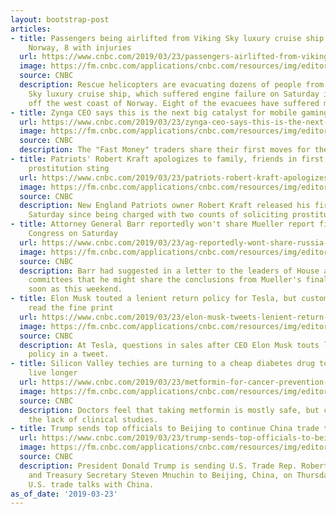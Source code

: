 ```yaml
---
layout: bootstrap-post
articles:
- title: Passengers being airlifted from Viking Sky luxury cruise ship in storm off
    Norway, 8 with injuries
  url: https://www.cnbc.com/2019/03/23/passengers-airlifted-from-viking-sky-cruise-ship-in-storm-off-norway.html
  image: https://fm.cnbc.com/applications/cnbc.com/resources/img/editorial/2015/04/17/102596943-469608264.1910x1000.jpg
  source: CNBC
  description: Rescue helicopters are evacuating dozens of people from the Viking
    Sky luxury cruise ship, which suffered engine failure on Saturday in stormy weather
    off the west coast of Norway. Eight of the evacuees have suffered minor injuries.
- title: Zynga CEO says this is the next big catalyst for mobile gaming
  url: https://www.cnbc.com/2019/03/23/zynga-ceo-says-this-is-the-next-big-catalyst-for-mobile-gaming.html
  image: https://fm.cnbc.com/applications/cnbc.com/resources/img/editorial/2019/03/22/105809217-1553267827254gettyimages-147170098.1910x1000.jpeg
  source: CNBC
  description: The "Fast Money" traders share their first moves for the market open.
- title: Patriots' Robert Kraft apologizes to family, friends in first statement since
    prostitution sting
  url: https://www.cnbc.com/2019/03/23/patriots-robert-kraft-apologizes-to-family-friends-for-sex-solicitation.html
  image: https://fm.cnbc.com/applications/cnbc.com/resources/img/editorial/2019/02/25/105759450-1551117384100gettyimages-1065563084.1910x1000.jpeg
  source: CNBC
  description: New England Patriots owner Robert Kraft released his first public statement
    Saturday since being charged with two counts of soliciting prostitution.
- title: Attorney General Barr reportedly won't share Mueller report findings with
    Congress on Saturday
  url: https://www.cnbc.com/2019/03/23/ag-reportedly-wont-share-russia-report-findings-with-congress-on-saturday.html
  image: https://fm.cnbc.com/applications/cnbc.com/resources/img/editorial/2019/03/22/105809962-1553289021749gettyimages-1137559359.1910x1000.jpeg
  source: CNBC
  description: Barr had suggested in a letter to the leaders of House and Senate Judiciary
    committees that he might share the conclusions from Mueller's final report as
    soon as this weekend.
- title: Elon Musk touted a lenient return policy for Tesla, but customers should
    read the fine print
  url: https://www.cnbc.com/2019/03/23/elon-musk-tweets-lenient-return-policy-but-may-not-be-upheld.html
  image: https://fm.cnbc.com/applications/cnbc.com/resources/img/editorial/2019/03/04/105773439-1551717349171rtx6p9uc.1910x1000.jpg
  source: CNBC
  description: At Tesla, questions in sales after CEO Elon Musk touts lenient return
    policy in a tweet.
- title: Silicon Valley techies are turning to a cheap diabetes drug to help them
    live longer
  url: https://www.cnbc.com/2019/03/23/metformin-for-cancer-prevention-longevity-popular-in-silicon-valley.html
  image: https://fm.cnbc.com/applications/cnbc.com/resources/img/editorial/2018/08/07/105381108-1533656436811gettyimages-541773486.1910x1000.jpeg
  source: CNBC
  description: Doctors feel that taking metformin is mostly safe, but cautioned about
    the lack of clinical studies.
- title: Trump sends top officials to Beijing to continue China trade talks
  url: https://www.cnbc.com/2019/03/23/trump-sends-top-officials-to-beijing-to-continue-china-trade-talks.html
  image: https://fm.cnbc.com/applications/cnbc.com/resources/img/editorial/2019/02/15/105743457-1550268714263gettyimages-1124999593.1910x1000.jpeg
  source: CNBC
  description: President Donald Trump is sending U.S. Trade Rep. Robert Lighthizer
    and Treasury Secretary Steven Mnuchin to Beijing, China, on Thursday to continue
    U.S. trade talks with China.
as_of_date: '2019-03-23'
---
```



